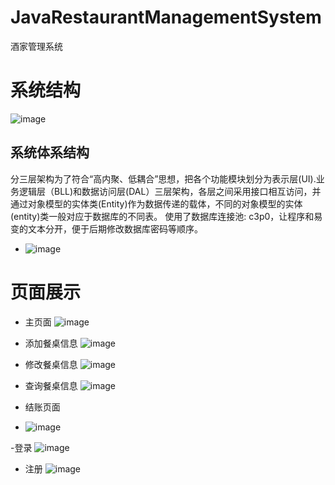 # JavaRestaurantManagementSystem
酒家管理系统
# 系统结构
![image](https://github.com/kingwzun/JavaRestaurantManagementSystem/assets/75526768/5c88bc18-e01d-4fb3-8283-c2b0eb2c0281)
## 系统体系结构
分三层架构为了符合“高内聚、低耦合”思想，把各个功能模块划分为表示层(UI).业务逻辑层（BLL)和数据访问层(DAL）三层架构，各层之间采用接口相互访问，并通过对象模型的实体类(Entity)作为数据传递的载体，不同的对象模型的实体(entity)类一般对应于数据库的不同表。
使用了数据库连接池: c3p0，让程序和易变的文本分开，便于后期修改数据库密码等顺序。 
- ![image](https://github.com/kingwzun/JavaRestaurantManagementSystem/assets/75526768/4d77dbbd-e345-4925-8d86-7b968f966864)

# 页面展示
- 主页面
![image](https://github.com/kingwzun/JavaRestaurantManagementSystem/assets/75526768/cfe74c4e-93ba-4b3a-9f85-38edd080a32f)

- 添加餐桌信息
![image](https://github.com/kingwzun/JavaRestaurantManagementSystem/assets/75526768/ba11840b-5951-47f0-92c1-068d1601f39d)

- 修改餐桌信息
![image](https://github.com/kingwzun/JavaRestaurantManagementSystem/assets/75526768/0e3c663a-13c7-4ea8-842f-5909629a46b3)
- 查询餐桌信息
![image](https://github.com/kingwzun/JavaRestaurantManagementSystem/assets/75526768/27a65182-d00b-4ed0-b4c2-b8c11d8b7031)

- 结账页面
- ![image](https://github.com/kingwzun/JavaRestaurantManagementSystem/assets/75526768/fbcbadca-df98-45b2-9ea6-a58807699fa2)

-登录
![image](https://github.com/kingwzun/JavaRestaurantManagementSystem/assets/75526768/03e26baf-3a31-4766-8343-617874639336)
- 注册
![image](https://github.com/kingwzun/JavaRestaurantManagementSystem/assets/75526768/99317917-85e2-45f7-8086-a068098d88b2)
